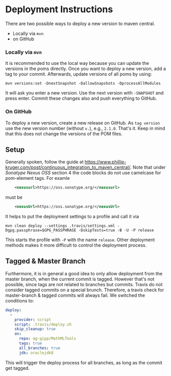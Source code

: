 # Deployment Instructions
There are two possible ways to deploy a new version to maven central.
- Locally via `mvn`
- on GitHub

### Locally via `mvn`
It is recommended to use the local way because you can update the versions in the poms directly.
Once you want to deploy a new version, add a tag to your commit.
Afterwards, update versions of all poms by using:
```
mvn versions:set -DnextSnapshot -DallowSnapshots -DprocessAllModules
```
It will ask you enter a new version. Use the next version with `-SNAPSHOT` and press enter.
Commit these changes also and push everything to GitHub.

### On GitHub
To deploy a new version, create a new release on GitHub. As `tag version` use the new version number (without `v.`), e.g., `2.1.0`.
That's it. Keep in mind that this does not change the versions of the POM files.

## Setup
Generally spoken, follow the guide at https://www.phillip-kruger.com/post/continuous_integration_to_maven_central/.
Note that under _Sonatype Nexus OSS_ section 4 the code blocks do not use camelcase for pom-element tags. For examle
``` xml
    <nexusurl>https://oss.sonatype.org/</nexusurl>
```
must be
``` xml
    <nexusUrl>https://oss.sonatype.org/</nexusUrl>
```
It helps to put the deployment settings to a profile and call it via
```
mvn clean deploy --settings .travis/settings.xml -Dgpg.passphrase=$GPG_PASSPHRASE -DskipTests=true -B -U -P release
```
This starts the profile with `-P` with the name `release`. Other deployment methods makes it more difficult to control the deployment process.

## Tagged & Master Branch
Furthermore, it is in general a good idea to only allow deployment from the master branch, when the current commit is tagged. However that's not possible, since tags are not related to branches but commits. Travis do not consider tagged commits on a special brunch. Therefore, a travis check for master-branch & tagged commits will always fail. We switched the conditions to:
``` yaml
deploy:
  -
    provider: script
    script: .travis/deploy.sh
    skip_cleanup: true
    on:
      repo: ag-gipp/MathMLTools
      tags: true
      all_branches: true
      jdk: oraclejdk8
```
This will trigger the deploy process for all branches, as long as the commit get tagged.